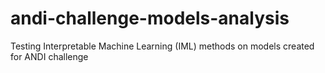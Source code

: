 # andi-challenge-models-analysis
Testing Interpretable Machine Learning (IML) methods on models created for ANDI challenge
